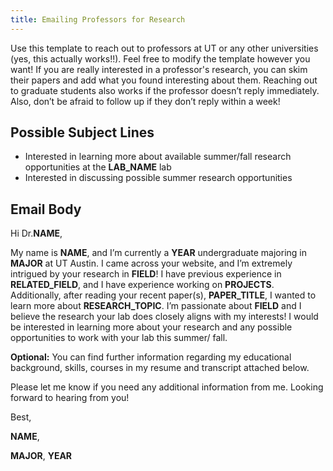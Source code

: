```yaml
---
title: Emailing Professors for Research
---
```


Use this template to reach out to professors at UT or any other universities (yes, this actually works!!). Feel free to modify the template however you want! If you are really interested in a professor's research, you can skim their papers and add what you found interesting about them. Reaching out to graduate students also works if the professor doesn’t reply immediately.  Also, don’t be afraid to follow up if they don’t reply within a week! 

## Possible Subject Lines
* Interested in learning more about available summer/fall research opportunities at the **LAB_NAME** lab
* Interested in discussing possible summer research opportunities

## Email Body
Hi Dr.**NAME**, 

My name is **NAME**, and I’m currently a **YEAR** undergraduate majoring in **MAJOR** at UT Austin. I came across your website, and I’m extremely intrigued by your research in **FIELD**! I have previous experience in **RELATED_FIELD**, and I have experience working on **PROJECTS**. Additionally, after reading your recent paper(s), **PAPER_TITLE**, I wanted to learn more about **RESEARCH_TOPIC**. I’m passionate about **FIELD** and I believe the research your lab does closely aligns with my interests! I would be interested in learning more about your research and any possible opportunities to work with your lab this summer/ fall. 


**Optional:** You can find further information regarding my educational background, skills, courses in my resume and transcript attached below. 

Please let me know if you need any additional information from me. Looking forward to hearing from you! 

Best,

**NAME**,

**MAJOR**, **YEAR**


 

